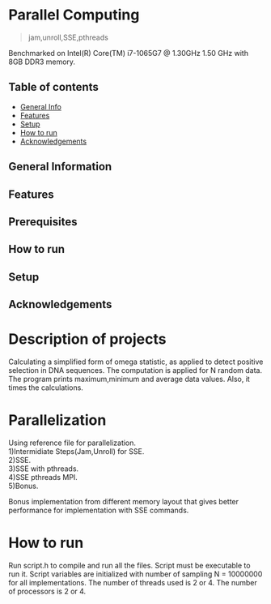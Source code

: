 # Parallel Computing
> jam,unroll,SSE,pthreads


Benchmarked on Intel(R) Core(TM) i7-1065G7 @ 1.30GHz 1.50 GHz with 8GB DDR3 memory.

## Table of contents
* [General Info](#general-information)
* [Features](#features)
* [Setup](#setup)
* [How to run](#how-to-run)
* [Acknowledgements](#acknowledgements)


## General Information

## Features

## Prerequisites 
## How to run

## Setup

## Acknowledgements

# Description of projects <br />
Calculating a simplified form of omega statistic, as applied to detect positive selection in DNA sequences. The computation is applied for N random data. The program prints maximum,minimum and average data values. Also, it times the calculations. 
 
# Parallelization <br />
Using reference file for parallelization. <br />
1)Intermidiate Steps(Jam,Unroll) for SSE. <br />
2)SSE. <br />
3)SSE with pthreads. <br />
4)SSE pthreads MPI.  <br />
5)Bonus.

Bonus implementation from different memory layout that gives better performance for implementation with SSE commands.


# How to run
Run script.h to compile and run all the files. Script must be executable to run it. Script  variables are initialized with number of sampling N = 10000000 for all implementations. The number of threads used is 2 or 4. The number of processors is 2 or 4.
